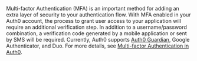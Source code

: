 Multi-factor Authentication (MFA) is an important method for adding an extra layer of security to your authentication flow. With MFA enabled in your Auth0 account, the process to grant user access to your application will require an additional verification step. In addition to a username/password combination, a verification code generated by a mobile application or sent by SMS will be required. Currently, Auth0 supports [Auth0 Guardian](/multifactor-authentication/guardian), Google Authenticator, and Duo. For more details, see [Multi-factor Authentication in Auth0](/multifactor-authentication).
